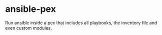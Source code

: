 # ansible-pex
Run ansible inside a pex that includes all playbooks, the inventory file and even custom modules.
